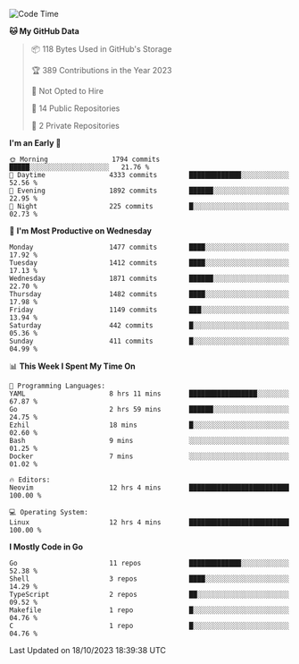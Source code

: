 <!--START_SECTION:waka-->
![Code Time](http://img.shields.io/badge/Code%20Time-169%20hrs%2012%20mins-blue)

**🐱 My GitHub Data** 

> 📦 118 Bytes Used in GitHub's Storage 
 > 
> 🏆 389 Contributions in the Year 2023
 > 
> 🚫 Not Opted to Hire
 > 
> 📜 14 Public Repositories 
 > 
> 🔑 2 Private Repositories 
 > 
**I'm an Early 🐤** 

```text
🌞 Morning                1794 commits        █████░░░░░░░░░░░░░░░░░░░░   21.76 % 
🌆 Daytime                4333 commits        █████████████░░░░░░░░░░░░   52.56 % 
🌃 Evening                1892 commits        ██████░░░░░░░░░░░░░░░░░░░   22.95 % 
🌙 Night                  225 commits         █░░░░░░░░░░░░░░░░░░░░░░░░   02.73 % 
```
📅 **I'm Most Productive on Wednesday** 

```text
Monday                   1477 commits        ████░░░░░░░░░░░░░░░░░░░░░   17.92 % 
Tuesday                  1412 commits        ████░░░░░░░░░░░░░░░░░░░░░   17.13 % 
Wednesday                1871 commits        ██████░░░░░░░░░░░░░░░░░░░   22.70 % 
Thursday                 1482 commits        ████░░░░░░░░░░░░░░░░░░░░░   17.98 % 
Friday                   1149 commits        ███░░░░░░░░░░░░░░░░░░░░░░   13.94 % 
Saturday                 442 commits         █░░░░░░░░░░░░░░░░░░░░░░░░   05.36 % 
Sunday                   411 commits         █░░░░░░░░░░░░░░░░░░░░░░░░   04.99 % 
```


📊 **This Week I Spent My Time On** 

```text
💬 Programming Languages: 
YAML                     8 hrs 11 mins       █████████████████░░░░░░░░   67.87 % 
Go                       2 hrs 59 mins       ██████░░░░░░░░░░░░░░░░░░░   24.75 % 
Ezhil                    18 mins             █░░░░░░░░░░░░░░░░░░░░░░░░   02.60 % 
Bash                     9 mins              ░░░░░░░░░░░░░░░░░░░░░░░░░   01.25 % 
Docker                   7 mins              ░░░░░░░░░░░░░░░░░░░░░░░░░   01.02 % 

🔥 Editors: 
Neovim                   12 hrs 4 mins       █████████████████████████   100.00 % 

💻 Operating System: 
Linux                    12 hrs 4 mins       █████████████████████████   100.00 % 
```

**I Mostly Code in Go** 

```text
Go                       11 repos            █████████████░░░░░░░░░░░░   52.38 % 
Shell                    3 repos             ████░░░░░░░░░░░░░░░░░░░░░   14.29 % 
TypeScript               2 repos             ██░░░░░░░░░░░░░░░░░░░░░░░   09.52 % 
Makefile                 1 repo              █░░░░░░░░░░░░░░░░░░░░░░░░   04.76 % 
C                        1 repo              █░░░░░░░░░░░░░░░░░░░░░░░░   04.76 % 
```




 Last Updated on 18/10/2023 18:39:38 UTC
<!--END_SECTION:waka-->
